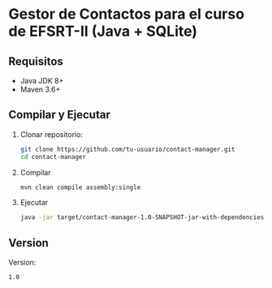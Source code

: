 # Gestor de Contactos para el curso de EFSRT-II (Java + SQLite)

## Requisitos
- Java JDK 8+
- Maven 3.6+

## Compilar y Ejecutar
1. Clonar repositorio:
   ```bash
   git clone https://github.com/tu-usuario/contact-manager.git
   cd contact-manager
2. Compilar
   ```bash
   mvn clean compile assembly:single
3. Ejecutar
   ```bash
   java -jar target/contact-manager-1.0-SNAPSHOT-jar-with-dependencies.jar
## Version
Version:
```bash
1.0
